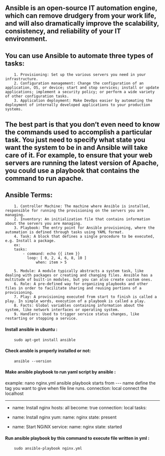 ## Ansible is an open-source IT automation engine, which can remove drudgery from your work life, and will also dramatically improve the scalability, consistency, and reliability of your IT environment.

## You can use Ansible to automate three types of tasks:

		1. Provisioning: Set up the various servers you need in your infrastructure.
		2. Configuration management: Change the configuration of an application, OS, or device; start and stop services; install or update applications; implement a security policy; or perform a wide variety of other configuration tasks.
		3. Application deployment: Make DevOps easier by automating the deployment of internally developed applications to your production systems.

## The best part is that you don’t even need to know the commands used to accomplish a particular task. You just need to specify what state you want the system to be in and Ansible will take care of it. For example, to ensure that your web servers are running the latest version of Apache, you could use a playbook that contains the command to run apache.

## Ansible Terms:

		1. Controller Machine: The machine where Ansible is installed, responsible for running the provisioning on the servers you are managing.
		2. Inventory: An initialization file that contains information about the servers you are managing.
		3. Playbook: The entry point for Ansible provisioning, where the automation is defined through tasks using YAML format.
		4. Task: A block that defines a single procedure to be executed, e.g. Install a package.
		ex:
		tasks:
    		- command: echo {{ item }}
      		  loop: [ 0, 2, 4, 6, 8, 10 ]
      	          when: item > 5

		5. Module: A module typically abstracts a system task, like dealing with packages or creating and changing files. Ansible has a multitude of built-in modules, but you can also create custom ones.
		6. Role: A pre-defined way for organizing playbooks and other files in order to facilitate sharing and reusing portions of a provisioning.
		7. Play: A provisioning executed from start to finish is called a play. In simple words, execution of a playbook is called a play.
		8. Facts: Global variables containing information about the system, like network interfaces or operating system.
		9. Handlers: Used to trigger service status changes, like restarting or stopping a service.

#### Install ansible in ubuntu :

		sudo apt-get install ansible

#### Check ansble is properly installed or not:

		ansible --version

#### Make ansible playbook to run yaml script by ansible :
		
example: nano nginx.yml
ansible playbook starts from --- name define the tag you want to give when file line runs. 
connection: local connect the localhost 
 
---
 - name: Install nginx
  hosts: all
  become: true
  connection: local
  tasks:
  - name: Install nginx
    yum:
      name: nginx
      state: present

  - name: Start NGiNX
    service:
      name: nginx
      state: started

#### Run ansible playbook by this command to execute file written in yml :

		sudo ansible-playbook nginx.yml



